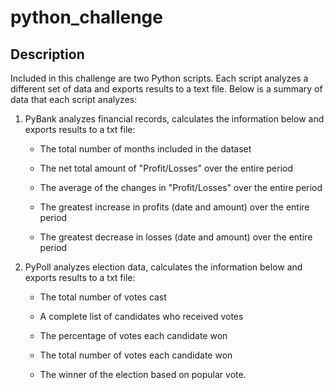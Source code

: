 # python_challenge

## Description
Included in this challenge are two Python scripts. Each script analyzes a different set of data and exports results to a text file. Below is a summary of data that each script analyzes:  

  1) PyBank analyzes financial records, calculates the information below and exports results to a txt file: 

      * The total number of months included in the dataset

      * The net total amount of "Profit/Losses" over the entire period

      * The average of the changes in "Profit/Losses" over the entire period

      * The greatest increase in profits (date and amount) over the entire period

      * The greatest decrease in losses (date and amount) over the entire period

  2) PyPoll analyzes election data, calculates the information below and exports results to a txt file: 

      * The total number of votes cast

      * A complete list of candidates who received votes

      * The percentage of votes each candidate won

      * The total number of votes each candidate won

      * The winner of the election based on popular vote.


